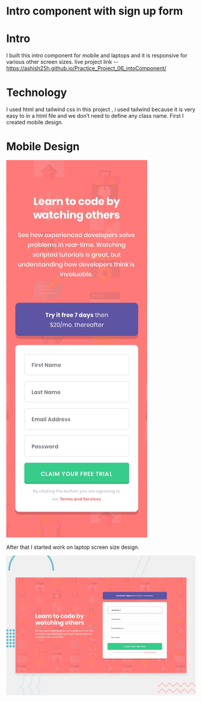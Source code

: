 # Intro component with sign up form

# Intro
I built this intro component for mobile and laptops and it is responsive for various other screen sizes.
live project link -- https://ashish25h.github.io/Practice_Project_06_intoComponent/



# Technology 
I used html and tailwind css in this project , i used tailwind because it is very easy to in a html file and we don’t need to define any class name.
First I created mobile design.

# Mobile Design
![mobile design](./design/mobile-design.jpg)

After that I started work on laptop screen size design.

![desktop design](./design/desktop-preview.jpg)


